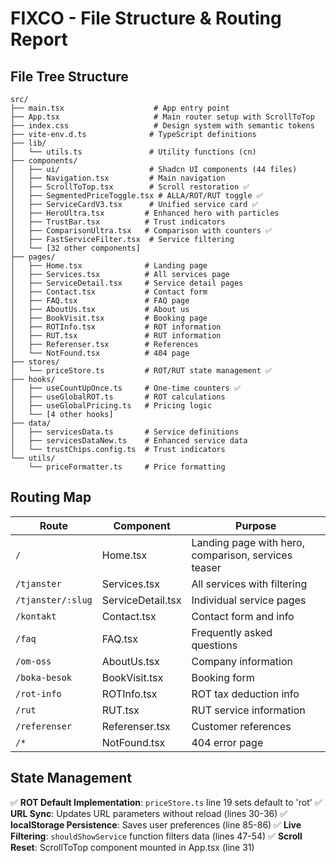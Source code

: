 # FIXCO - File Structure & Routing Report

## File Tree Structure

```
src/
├── main.tsx                    # App entry point
├── App.tsx                     # Main router setup with ScrollToTop
├── index.css                   # Design system with semantic tokens
├── vite-env.d.ts              # TypeScript definitions
├── lib/
│   └── utils.ts               # Utility functions (cn)
├── components/
│   ├── ui/                    # Shadcn UI components (44 files)
│   ├── Navigation.tsx         # Main navigation
│   ├── ScrollToTop.tsx        # Scroll restoration ✅
│   ├── SegmentedPriceToggle.tsx # ALLA/ROT/RUT toggle ✅
│   ├── ServiceCardV3.tsx      # Unified service card ✅
│   ├── HeroUltra.tsx         # Enhanced hero with particles
│   ├── TrustBar.tsx          # Trust indicators
│   ├── ComparisonUltra.tsx   # Comparison with counters ✅
│   ├── FastServiceFilter.tsx  # Service filtering
│   └── [32 other components]
├── pages/
│   ├── Home.tsx              # Landing page
│   ├── Services.tsx          # All services page
│   ├── ServiceDetail.tsx     # Service detail pages
│   ├── Contact.tsx           # Contact form
│   ├── FAQ.tsx               # FAQ page
│   ├── AboutUs.tsx           # About us
│   ├── BookVisit.tsx         # Booking page
│   ├── ROTInfo.tsx           # ROT information
│   ├── RUT.tsx               # RUT information
│   ├── Referenser.tsx        # References
│   └── NotFound.tsx          # 404 page
├── stores/
│   └── priceStore.ts         # ROT/RUT state management ✅
├── hooks/
│   ├── useCountUpOnce.ts     # One-time counters ✅
│   ├── useGlobalROT.ts       # ROT calculations
│   ├── useGlobalPricing.ts   # Pricing logic
│   └── [4 other hooks]
├── data/
│   ├── servicesData.ts       # Service definitions
│   ├── servicesDataNew.ts    # Enhanced service data
│   └── trustChips.config.ts  # Trust indicators
└── utils/
    └── priceFormatter.ts     # Price formatting
```

## Routing Map

| Route | Component | Purpose |
|-------|-----------|---------|
| `/` | Home.tsx | Landing page with hero, comparison, services teaser |
| `/tjanster` | Services.tsx | All services with filtering |
| `/tjanster/:slug` | ServiceDetail.tsx | Individual service pages |
| `/kontakt` | Contact.tsx | Contact form and info |
| `/faq` | FAQ.tsx | Frequently asked questions |
| `/om-oss` | AboutUs.tsx | Company information |
| `/boka-besok` | BookVisit.tsx | Booking form |
| `/rot-info` | ROTInfo.tsx | ROT tax deduction info |
| `/rut` | RUT.tsx | RUT service information |
| `/referenser` | Referenser.tsx | Customer references |
| `/*` | NotFound.tsx | 404 error page |

## State Management

✅ **ROT Default Implementation**: `priceStore.ts` line 19 sets default to 'rot'
✅ **URL Sync**: Updates URL parameters without reload (lines 30-36)
✅ **localStorage Persistence**: Saves user preferences (line 85-86)
✅ **Live Filtering**: `shouldShowService` function filters data (lines 47-54)
✅ **Scroll Reset**: ScrollToTop component mounted in App.tsx (line 31)
